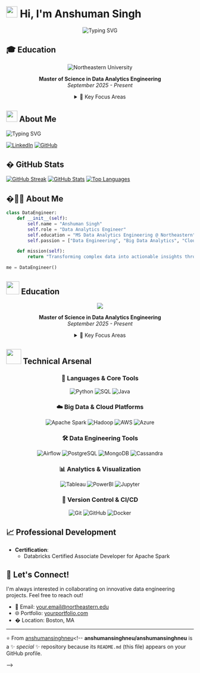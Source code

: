 # <img src="https://media.giphy.com/media/hvRJCLFzcasrR4ia7z/giphy.gif" width="30"> Hi, I'm Anshuman Singh

<div align="center">
  <img src="https://readme-typing-svg.herokuapp.com?font=Fira+Code&pause=1000&color=2196F3&center=true&vCenter=true&width=435&lines=Data+Analytics+Engineer;Master's+Student+@+Northeastern;Building+Data+Pipelines+%26+Solutions" alt="Typing SVG" />
</div>

## 🎓 Education

<div align="center">
  <img src="https://img.shields.io/badge/NORTHEASTERN-UNIVERSITY-DD2C00?style=for-the-badge" alt="Northeastern University"/>

**Master of Science in Data Analytics Engineering**
<br>
_September 2025 - Present_

  <details>
    <summary>🎯 Key Focus Areas</summary>
    <br>

    • Advanced Data Engineering
    • Big Data Systems & Architecture
    • Cloud Computing & Infrastructure
    • Statistical Analysis & Machine Learning
    • Data Visualization & Communication

  </details>
</div>

## <img src="https://media.giphy.com/media/WUlplcMpOCEmTGBtBW/giphy.gif" width="30"> About Me

  <img src="https://readme-typing-svg.herokuapp.com?font=Fira+Code&pause=1000&color=2196F3&center=true&vCenter=true&width=435&lines=Data+Analytics+Engineer;Master's+Student+@+Northeastern;Passionate+about+Big+Data+%26+Analytics" alt="Typing SVG" />
</div>

[![LinkedIn](https://img.shields.io/badge/LinkedIn-Connect-blue?style=for-the-badge&logo=linkedin)](https://www.linkedin.com/in/YourLinkedInProfile)
[![GitHub](https://img.shields.io/badge/GitHub-Follow-black?style=for-the-badge&logo=github)](https://github.com/anshumansinghneu)

## � GitHub Stats

[![GitHub Streak](https://github-readme-streak-stats.herokuapp.com/?user=anshumansinghneu&theme=dark)](https://github.com/anshumansinghneu)
[![GitHub Stats](https://github-readme-stats.vercel.app/api?username=anshumansinghneu&show_icons=true&theme=radical)](https://github.com/anshumansinghneu)
[![Top Languages](https://github-readme-stats.vercel.app/api/top-langs/?username=anshumansinghneu&layout=compact&theme=radical)](https://github.com/anshumansinghneu)

## �👨‍💻 About Me

```python
class DataEngineer:
    def __init__(self):
        self.name = "Anshuman Singh"
        self.role = "Data Analytics Engineer"
        self.education = "MS Data Analytics Engineering @ Northeastern"
        self.passion = ["Data Engineering", "Big Data Analytics", "Cloud Architecture"]

    def mission(self):
        return "Transforming complex data into actionable insights through scalable solutions"

me = DataEngineer()
```

## <img src="https://media.giphy.com/media/gw3IWyGkC0rsazTi/giphy.gif" width="35"> Education

<div align="center">
  <img src="https://img.shields.io/badge/Northeastern-University-DD2C00?style=for-the-badge&logo=data:image/png;base64,iVBORw0KGgoAAAANSUhEUgAAAA4AAAAOCAYAAAAfSC3RAAAACXBIWXMAAAsTAAALEwEAmpwYAAABZElEQVR42mJsYGBgYGBg+A8EjAwMjAwMjIAAAAD//2JkYGD4z8DwnwECGBn/MzIyMgAAAAD//2JkZGQAqQIpZGRkYGRkBAAAAP//YmRkZGQEOhXMZWRkBAAAAP//YmRkZGRkZGRgZGRkZGRkBAAAAP//YmRkZGRkZGRkZGRkZGRkBAAAAP//YmRkZGRkZGRkZGRkZGRkBAAAAAD//w==" />

**Master of Science in Data Analytics Engineering**
<br>_September 2025 - Present_

  <details>
    <summary>🎯 Key Focus Areas</summary>
    <br>

    - Advanced Data Engineering
    - Big Data Systems & Architecture
    - Cloud Computing & Infrastructure
    - Statistical Analysis & Machine Learning
    - Data Visualization & Communication

  </details>
</div>

## <img src="https://media.giphy.com/media/HQTYdpx1yhxWpugAi2/giphy.gif" width="40"> Technical Arsenal

<div align="center">

### 🔧 Languages & Core Tools

![Python](https://img.shields.io/badge/Python-FFD43B?style=for-the-badge&logo=python&logoColor=306998)
![SQL](https://img.shields.io/badge/SQL-4479A1?style=for-the-badge&logo=postgresql&logoColor=white)
![Java](https://img.shields.io/badge/Java-ED8B00?style=for-the-badge&logo=oracle&logoColor=white)

### ☁️ Big Data & Cloud Platforms

![Apache Spark](https://img.shields.io/badge/Apache%20Spark-E25A1C?style=for-the-badge&logo=apache-spark&logoColor=white)
![Hadoop](https://img.shields.io/badge/Hadoop-66CCFF?style=for-the-badge&logo=apache-hadoop&logoColor=black)
![AWS](https://img.shields.io/badge/AWS-%23FF9900.svg?style=for-the-badge&logo=amazon-aws&logoColor=white)
![Azure](https://img.shields.io/badge/Azure-0089D6?style=for-the-badge&logo=microsoft-azure&logoColor=white)

### 🛠️ Data Engineering Tools

![Airflow](https://img.shields.io/badge/Airflow-017CEE?style=for-the-badge&logo=Apache%20Airflow&logoColor=white)
![PostgreSQL](https://img.shields.io/badge/PostgreSQL-316192?style=for-the-badge&logo=postgresql&logoColor=white)
![MongoDB](https://img.shields.io/badge/MongoDB-4EA94B?style=for-the-badge&logo=mongodb&logoColor=white)
![Cassandra](https://img.shields.io/badge/Cassandra-1287B1?style=for-the-badge&logo=apache%20cassandra&logoColor=white)

### 📊 Analytics & Visualization

![Tableau](https://img.shields.io/badge/Tableau-E97627?style=for-the-badge&logo=Tableau&logoColor=white)
![PowerBI](https://img.shields.io/badge/PowerBI-F2C811?style=for-the-badge&logo=Power%20BI&logoColor=black)
![Jupyter](https://img.shields.io/badge/Jupyter-F37626.svg?style=for-the-badge&logo=Jupyter&logoColor=white)

### 🔄 Version Control & CI/CD

![Git](https://img.shields.io/badge/GIT-E44C30?style=for-the-badge&logo=git&logoColor=white)
![GitHub](https://img.shields.io/badge/GitHub-100000?style=for-the-badge&logo=github&logoColor=white)
![Docker](https://img.shields.io/badge/Docker-2CA5E0?style=for-the-badge&logo=docker&logoColor=white)

</div>

## 📈 Professional Development

- **Certification**:
  - Databricks Certified Associate Developer for Apache Spark

## 🤝 Let's Connect!

I'm always interested in collaborating on innovative data engineering projects. Feel free to reach out!

- 📧 Email: [your.email@northeastern.edu](mailto:your.email@northeastern.edu)
- 🌐 Portfolio: [yourportfolio.com](https://yourportfolio.com)
- � Location: Boston, MA

---

⭐️ From [anshumansinghneu](https://github.com/anshumansinghneu)<!--
**anshumansinghneu/anshumansinghneu** is a ✨ _special_ ✨ repository because its `README.md` (this file) appears on your GitHub profile.

-->
